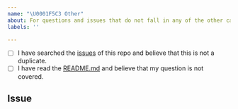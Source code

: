 ```yaml
---
name: "\U0001F5C3 Other"
about: For questions and issues that do not fall in any of the other categories.
labels: ''

---
```


<!-- Please check the boxes below before submitting the issue.-->

<!-- Checked checkbox should look like this: [x] -->
- [ ] I have searched the [issues](https://github.com/CommittedTeam/CommitCanvas/issues) of this repo and believe that this is not a duplicate.
- [ ] I have read the [README.md](https://github.com/CommittedTeam/CommitCanvas) and believe that my question is not covered.

## Issue
<!-- Now feel free to write your issue, but please be descriptive! Thank you🙌 ❤️ -->